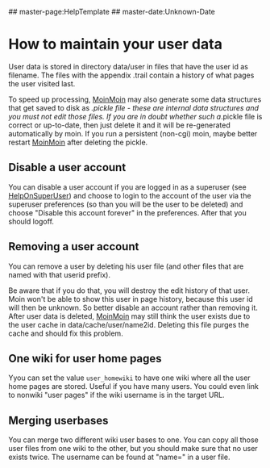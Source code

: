 \#\# master-page:HelpTemplate \#\# master-date:Unknown-Date

How to maintain your user data
==============================

User data is stored in directory data/user in files that have the user id as filename. The files with the appendix .trail contain a history of what pages the user visited last.

To speed up processing, [MoinMoin](MoinMoin) may also generate some data structures that get saved to disk as *.pickle file - these are internal data structures and you must not edit those files. If you are in doubt whether such a*.pickle file is correct or up-to-date, then just delete it and it will be re-generated automatically by moin. If you run a persistent (non-cgi) moin, maybe better restart [MoinMoin](MoinMoin) after deleting the pickle.

Disable a user account
----------------------

You can disable a user account if you are logged in as a superuser (see [HelpOnSuperUser](HelpOnSuperUser)) and choose to login to the account of the user via the superuser preferences (so than you will be the user to be deleted) and choose "Disable this account forever" in the preferences. After that you should logoff.

Removing a user account
-----------------------

You can remove a user by deleting his user file (and other files that are named with that userid prefix).

Be aware that if you do that, you will destroy the edit history of that user. Moin won't be able to show this user in page history, because this user id will then be unknown. So better disable an account rather than removing it. After user data is deleted, [MoinMoin](MoinMoin) may still think the user exists due to the user cache in data/cache/user/name2id. Deleting this file purges the cache and should fix this problem.

One wiki for user home pages
----------------------------

Yyou can set the value `user_homewiki` to have one wiki where all the user home pages are stored. Useful if you have many users. You could even link to nonwiki "user pages" if the wiki username is in the target URL.

Merging userbases
-----------------

You can merge two different wiki user bases to one. You can copy all those user files from one wiki to the other, but you should make sure that no user exists twice. The username can be found at "name=" in a user file.
